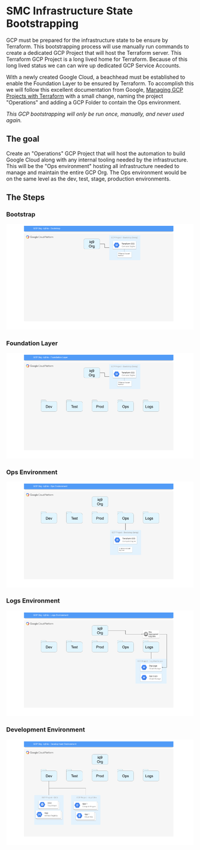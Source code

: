 # SMC Infrastructure State Bootstrapping

GCP must be prepared for the infrastructure state to be ensure by Terraform.  This bootstrapping process will use manually run commands to create a dedicated GCP Project that will host the Terraform server.  This Terraform GCP Project is a long lived home for Terraform.  Because of this long lived status we can can wire up dedicated GCP Service Accounts.

With a newly created Google Cloud, a beachhead must be established to enable the Foundation Layer to be ensured by Terraform.  To accomplish this we will follow this excellent documentation from Google, [Managing GCP Projects with Terraform](https://cloud.google.com/community/tutorials/managing-gcp-projects-with-terraform) with a small change, naming the project "Operations" and adding a GCP Folder to contain the Ops environment.

_This GCP bootstrapping will only be run once, manually, and never used again._

## The goal

Create an "Operations" GCP Project that will host the automation to build Google Cloud along with any internal tooling needed by the infrastructure.  This will be the "Ops environment" hosting all infrastructure needed to manage and maintain the entire GCP Org.  The Ops environment would be on the same level as the dev, test, stage, production environments.

## The Steps

### Bootstrap

![Bootstrap Diagram](GCP_Org_iq9_bootstrap.png)

### Foundation Layer

![Foundation Layer](GCP_Org_iq9_foundation_layer.png)

### Ops Environment

![Ops Environment](GCP_Org_iq9_ops_env.png)

### Logs Environment

![Logs Environment](GCP_Org_iq9_logs_env.png)

### Development Environment

![Development Environment](GCP_Org_iq9_development_env.png)